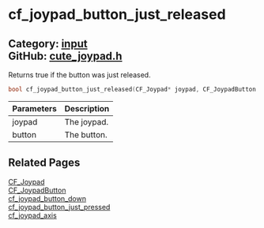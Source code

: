 [//]: # (This file is automatically generated by Cute Framework's docs parser.)
[//]: # (Do not edit this file by hand!)
[//]: # (See: https://github.com/RandyGaul/cute_framework/blob/master/samples/docs_parser.cpp)
[](../header.md ':include')

# cf_joypad_button_just_released

Category: [input](/api_reference?id=input)  
GitHub: [cute_joypad.h](https://github.com/RandyGaul/cute_framework/blob/master/include/cute_joypad.h)  
---

Returns true if the button was just released.

```cpp
bool cf_joypad_button_just_released(CF_Joypad* joypad, CF_JoypadButton button);
```

Parameters | Description
--- | ---
joypad | The joypad.
button | The button.

## Related Pages

[CF_Joypad](/input/cf_joypad.md)  
[CF_JoypadButton](/input/cf_joypadbutton.md)  
[cf_joypad_button_down](/input/cf_joypad_button_down.md)  
[cf_joypad_button_just_pressed](/input/cf_joypad_button_just_pressed.md)  
[cf_joypad_axis](/input/cf_joypad_axis.md)  

